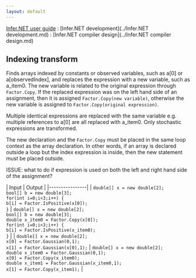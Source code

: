 ```yaml
---
layout: default
---
```

[Infer.NET user guide](../index.md) : [Infer.NET development](../Infer.NET development.md) : [Infer.NET compiler design](../Infer.NET compiler design.md)

## Indexing transform

Finds arrays indexed by constants or observed variables, such as a[0] or a[observedIndex], and replaces the expression with a new variable, such as a_item0.
The new variable is related to the original expression through `Factor.Copy`. If the replaced expression was on the left hand side of an assignment, then it is assigned `Factor.Copy(new variable)`, otherwise the new variable is assigned to `Factor.Copy(original expression)`.
 
Multiple identical expressions are replaced with the same variable e.g. multiple references to a[0] are all replaced with a_item0. Only stochastic expressions are transformed.
 
The new declaration and the `Factor.Copy` must be placed in the same loop context as the array declaration. In other words, if an array is declared outside a loop but the index expression is inside, then the new statement must be placed outside.
 
ISSUE: what to do if expression is used on both the left and right hand side of the assignment?

| Input | Output |
|----------------|
| `double[] x = new double[2];` <br /> `bool[] b = new double[3];` <br /> `for(int i=0;i<3;i++) {` <br /> `b[i] = Factor.IsPositive(x[0]);` <br /> `}` | `double[] x = new double[2];` <br /> `bool[] b = new double[3];` <br /> `double x_item0 = Factor.Copy(x[0]);` <br /> `for(int i=0;i<3;i++) {` <br /> `b[i] = Factor.IsPositive(x_item0);` <br /> `}` |
| `double[] x = new double[2];` <br /> `x[0] = Factor.Gaussian(0,1);` <br /> `x[1] = Factor.Gaussian(x[0],1);` | `double[] x = new double[2];` <br /> `double x_item0 = Factor.Gaussian(0,1);` <br /> `x[0] = Factor.Copy(x_item0);` <br /> `double x_item1 = Factor.Gaussian(x_item0,1);` <br /> `x[1] = Factor.Copy(x_item1);` |

